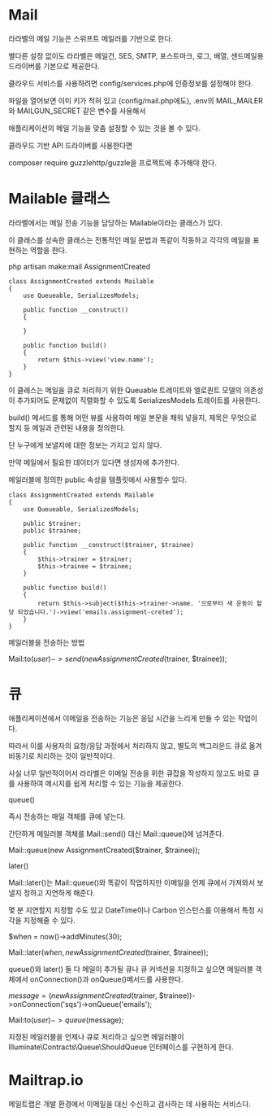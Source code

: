 # Mail

라라벨의 메일 기능은 스위프트 메일러를 기반으로 한다.

별다른 설정 없이도 라라벨은 메일건, SES, SMTP, 포스트마크, 로그, 배열, 샌드메일용 드라이버를 기본으로 제공한다.

클라우드 서비스를 사용하려면 config/services.php에 인증정보를 설정해야 한다.

파일을 열어보면 이미 키가 적혀 있고 (config/mail.php에도), .env의 MAIL_MAILER와 MAILGUN_SECRET 같은 변수를 사용해서 

애플리케이션의 메일 기능을 맞춤 설정할 수 있는 것을 볼 수 있다.

클라우드 기반 API 드라이버를 사용한다면

composer require guzzlehttp/guzzle을 프로젝트에 추가해야 한다.

# Mailable 클래스

라라벨에서는 메일 전송 기능을 담당하는 Mailable이라는 클래스가 있다.

이 클래스를 상속한 클래스는 전통적인 메일 문법과 똑같이 작동하고 각각의 메일을 표현하는 역할을 한다.

php artisan make:mail AssignmentCreated

```
class AssignmentCreated extends Mailable
{
    use Queueable, SerializesModels;

    public function __construct()
    {

    }

    public function build()
    {
        return $this->view('view.name');
    }
}
```

이 클래스는 메일을 큐로 처리하기 위한 Queuable 트레이트와 엘로퀀트 모델의 의존성이 추가되어도 문제없이 직렬화할 수 있도록 SerializesModels 트레이트를 사용한다.

build() 메서드를 통해 어떤 뷰를 사용하여 메일 본문을 채워 넣을지, 제목은 무엇으로 할지 등 메일과 관련된 내용을 정의한다.

단 누구에게 보낼지에 대한 정보는 가지고 있지 않다.

만약 메일에서 필요한 데이터가 있다면 생성자에 추가한다.

메일러블에 정의한 public 속성을 템플릿에서 사용할수 있다.

```
class AssignmentCreated extends Mailable
{
    use Queueable, SerializesModels;

    public $trainer;
    public $trainee;

    public function __construct($trainer, $trainee) 
    {
        $this->trainer = $trainer;
        $this->trainee = $trainee;
    }

    public function build()
    {
        return $this->subject($this->trainer->name. '으로부터 새 운동이 할당 되었습니다.')->view('emails.assignment-creted');
    }
}
```

메일러블을 전송하는 방법

Mail:to($user)->send(new AssignmentCreated($trainer, $trainee));

# 큐

애플리케이션에서 이메일을 전송하는 기능은 응답 시간을 느리게 만들 수 있는 작업이다.

따라서 이를 사용자의 요청/응답 과정에서 처리하지 않고, 별도의 백그라운드 큐로 옮겨 비동기로 처리하는 것이 일반적이다.

사실 너무 일반적이어서 라라벨은 이메일 전송을 위한 큐잡을 작성하지 않고도 바로 큐를 사용하여 메시지를 쉽게 처리할 수 있는 기능을 제공한다.

queue()

즉시 전송하는 매일 객체를 큐에 넣는다.

간단하게 메일러블 객체를 Mail::send() 대신 Mail::queue()에 넘겨준다.

Mail::queue(new AssignmentCreated($trainer, $trainee));

later()

Mail::later()는 Mail::queue()와 똑같이 작업하지만 이메일을 언제 큐에서 가져와서 보낼지 정하고 지연하게 해준다.

몇 분 지연할지 지정할 수도 있고 DateTime이나 Carbon 인스턴스를 이용해서 특정 시각을 지정해줄 수 있다.

$when = now()->addMinutes(30);

Mail::later($when, new AssignmentCreated($trainer, $trainee));

queue()와 later() 둘 다 메일이 추가될 큐나 큐 커넥션을 지정하고 싶으면 메일러블 객체에서 onConnection()과 onQueue()메서드를 사용한다.

$message = (new AssignmentCreated($trainer, $trainee))->onConnection('sqs')->onQueue('emails');

Mail:to($user)->queue($message);

지정된 메일러블을 언제나 큐로 처리하고 싶으면 메일러블이 Illuminate\Contracts\Queue\ShouldQueue 인터페이스를 구현하게 한다.

# Mailtrap.io

메일트랩은 개발 환경에서 이메일을 대신 수신하고 검사하는 데 사용하는 서비스다.

